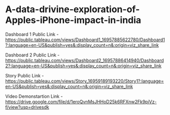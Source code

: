 # A-data-drivine-exploration-of-Apples-iPhone-impact-in-india

Dashboard 1 Public Link - https://public.tableau.com/views/Dashboard1_16957885622780/Dashboard1?:language=en-US&publish=yes&:display_count=n&:origin=viz_share_link

Dashboard 2 Public Link - https://public.tableau.com/views/Dashboard2_16957886414940/Dashboard2?:language=en-US&publish=yes&:display_count=n&:origin=viz_share_link

Story Public Link       - https://public.tableau.com/views/Story_16959189193220/Story1?:language=en-US&publish=yes&:display_count=n&:origin=viz_share_link

Video Demonstartion Link - https://drive.google.com/file/d/1eroQvnMsJHHoD25k6RFXnw2Fk9piVz-f/view?usp=drivesdk
